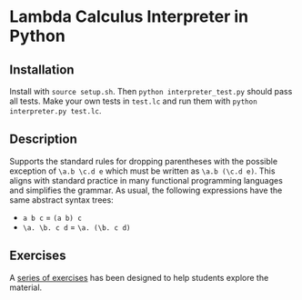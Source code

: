 # Lambda Calculus Interpreter in Python

## Installation

Install with `source setup.sh`. Then `python interpreter_test.py` should pass all tests. Make your own tests in `test.lc` and run them with `python interpreter.py test.lc`.

## Description

Supports the standard rules for dropping parentheses with the possible exception of `\a.b \c.d e` which must be written as `\a.b (\c.d e)`. This aligns with standard practice in many functional programming languages and simplifies the grammar. As usual, the following expressions have the same abstract syntax trees:
  - `a b c` = `(a b) c`
  - `\a. \b. c d` = `\a. (\b. c d)`

## Exercises

A [series of exercises](https://hackmd.io/@alexhkurz/S1R1F6_1yx) has been designed to help students explore the material.

